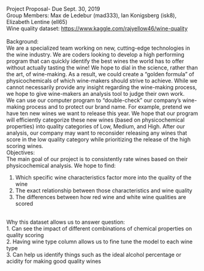 Project Proposal- Due Sept. 30, 2019 <br>
Group Members: Max de Ledebur (mad333), Ian Konigsberg (isk8), Elizabeth Lentine (ell65) <br>
Wine quality dataset: https://www.kaggle.com/rajyellow46/wine-quality <br>
<br>
Background: <br>
We are a specialized team working on new, cutting-edge technologies in the wine industry. We are coders looking to develop a high performing program that can quickly identify the best wines the world has to offer without actually tasting the wine! We hope to dial in the science, rather than the art, of wine-making. As a result, we could create a “golden formula” of physicochemicals of which wine-makers should strive to achieve.  While we cannot necessarily provide any insight regarding the wine-making process, we hope to give wine-makers an analysis tool to judge their own work.  <br>
We can use our computer program to “double-check” our company’s wine-making process and to protect our brand name. For example, pretend we have ten new wines we want to release this year. We hope that our program will efficiently categorize these new wines (based on physicochemical properties) into quality categories of Low, Medium, and High. After our analysis, our company may want to reconsider releasing any wines that score in the low quality category while prioritizing the release of the high scoring wines. <br>
Objectives: <br>
The main goal of our project is to consistently rate wines based on their physicochemical analysis. We hope to find: <br>
1. Which specific wine characteristics factor more into the quality of the wine <br>
2. The exact relationship between those characteristics and wine quality <br>
3. The differences between how red wine and white wine qualities are scored <br>
<br>
Why this dataset allows us to answer question: <br>
1. Can see the impact of different combinations of chemical properties on quality scoring <br>
2. Having wine type column allows us to fine tune the model to each wine type <br>
3. Can help us identify things such as the ideal alcohol percentage or acidity for making good quality wines <br>
<br>
